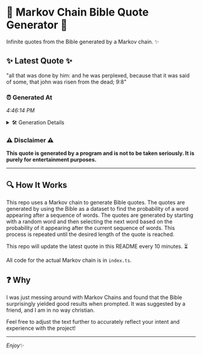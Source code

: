 # 📖 Markov Chain Bible Quote Generator 📖

Infinite quotes from the Bible generated by a Markov chain. ✨

## ✨ Latest Quote ✨
"all that was done by him: and he was perplexed, because that it was said of some, that john was risen from the dead; 9:8"

### ⏰ Generated At
*4:46:14 PM*

<details>
    <summary>🛠️ Generation Details</summary>
    <p>
        <strong>🌱 Seed:</strong> all<br>
        <strong>🔄 Iterations:</strong> 24<br>
        <strong>📜 Context History:</strong><br>[ all ]: that<br>[ all, that ]: was<br>[ all, that, was ]: done<br>[ all, that, was, done ]: by<br>[ all, that, was, done, by ]: him:<br>[ all, that, was, done, by, him: ]: and<br>[ that, was, done, by, him:, and ]: he<br>[ was, done, by, him:, and, he ]: was<br>[ done, by, him:, and, he, was ]: perplexed,<br>[ by, him:, and, he, was, perplexed, ]: because<br>[ him:, and, he, was, perplexed,, because ]: that<br>[ and, he, was, perplexed,, because, that ]: it<br>[ he, was, perplexed,, because, that, it ]: was<br>[ was, perplexed,, because, that, it, was ]: said<br>[ perplexed,, because, that, it, was, said ]: of<br>[ because, that, it, was, said, of ]: some,<br>[ that, it, was, said, of, some, ]: that<br>[ it, was, said, of, some,, that ]: john<br>[ was, said, of, some,, that, john ]: was<br>[ said, of, some,, that, john, was ]: risen<br>[ of, some,, that, john, was, risen ]: from<br>[ some,, that, john, was, risen, from ]: the<br>[ that, john, was, risen, from, the ]: dead;<br>[ john, was, risen, from, the, dead; ]: 9:8<br>
    </p>
</details>

### ⚠️ Disclaimer ⚠️
**This quote is generated by a program and is not to be taken seriously. It is purely for entertainment purposes.**

---

## 🔍 How It Works

This repo uses a Markov chain to generate Bible quotes. The quotes are generated by using the Bible as a dataset to find the probability of a word appearing after a sequence of words. The quotes are generated by starting with a random word and then selecting the next word based on the probability of it appearing after the current sequence of words. This process is repeated until the desired length of the quote is reached.

This repo will update the latest quote in this README every 10 minutes. ⏳

All code for the actual Markov chain is in `index.ts`.

## ❓ Why

I was just messing around with Markov Chains and found that the Bible surprisingly yielded good results when prompted. 
It was suggested by a friend, and I am in no way christian.

Feel free to adjust the text further to accurately reflect your intent and experience with the project!

---

*Enjoy*✨
